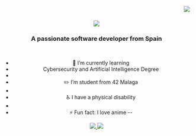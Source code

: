 <img align="right" src="https://visitor-badge.laobi.icu/badge?page_id=yuliu18.yuliu18" />

<h1 align="center">
    <img src="https://readme-typing-svg.herokuapp.com/?font=Righteous&size=35&center=true&vCenter=true&width=500&height=70&duration=4000&lines=Hi+There!+👋;+I'm+Yusen+Liu!;" />
</h1>

<h3 align="center">A passionate software developer from Spain </h3>

<br/>

<div align="center">

- 🌱 I’m currently learning
- Cybersecurity and Artificial Intelligence Degree
- 
- ✏️ I’m student from 42 Malaga
- 
- ♿️ I have a physical disability
- 
- ⚡ Fun fact: I love anime
--
 </div>

 <div align="center"> 
  <a href="mailto:liuyusen20@gmail.com">
    <img src="https://img.shields.io/badge/Gmail-333333?style=for-the-badge&logo=gmail&logoColor=red" />
  </a>
  <a href="https://www.linkedin.com/in/yusen-liu-7a12ba324/" target="_blank">
    <img src="https://img.shields.io/badge/LinkedIn-0077B5?style=for-the-badge&logo=linkedin&logoColor=white" target="_blank" />
  </a>
</div>


